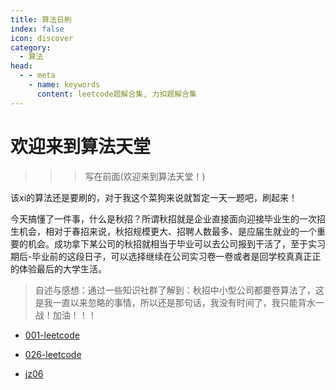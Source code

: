 ```yaml
---
title: 算法日刷
index: false
icon: discover
category:
  - 算法
head:
  - - meta
    - name: keywords
      content: leetcode题解合集, 力扣题解合集
---
```


# 欢迎来到算法天堂

> > > 写在前面(欢迎来到算法天堂！)

该xi的算法还是要刷的，对于我这个菜狗来说就暂定一天一题吧，刷起来！

今天搞懂了一件事，什么是秋招？所谓秋招就是企业直接面向迎接毕业生的一次招生机会，相对于春招来说，秋招规模更大、招聘人数最多、是应届生就业的一个重要的机会。成功拿下某公司的秋招就相当于毕业可以去公司报到干活了，至于实习期后-毕业前的这段日子，可以选择继续在公司实习卷一卷或者是回学校真真正正的体验最后的大学生活。

> 自述与感想：通过一些知识社群了解到：秋招中小型公司都要卷算法了，这是我一直以来忽略的事情，所以还是那句话，我没有时间了，我只能背水一战！加油！！！

- [001-leetcode](001.两数之和.md)

- [026-leetcode](026.删除有序数组中的重复项.md)

- [jz06](jz06.md)

